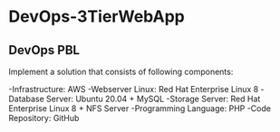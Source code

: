 # DevOps-3TierWebApp
## DevOps PBL

Implement a solution that consists of following components:

-Infrastructure: AWS
-Webserver Linux: Red Hat Enterprise Linux 8
-Database Server: Ubuntu 20.04 + MySQL
-Storage Server: Red Hat Enterprise Linux 8 + NFS Server
-Programming Language: PHP
-Code Repository: GitHub
